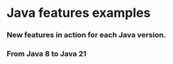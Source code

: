 # Java features examples
### New features in action for each Java version.
### From Java 8 to Java 21
